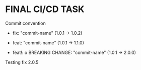 # FINAL CI/CD TASK

Commit convention

- fix: "commit-name" (1.0.1 → 1.0.2)

- feat: "commit-name" (1.0.1 → 1.1.0)

- feat!: o BREAKING CHANGE: "commit-name" (1.0.1 → 2.0.0)


Testing fix 2.0.5
